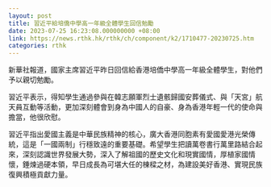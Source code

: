```yaml
---
layout: post
title: 習近平給培僑中學高一年級全體學生回信勉勵
date: 2023-07-25 16:23:08.000000000 +08:00
link: https://news.rthk.hk/rthk/ch/component/k2/1710477-20230725.htm
categories: rthk
---
```


新華社報道，國家主席習近平昨日回信給香港培僑中學高一年級全體學生，對他們予以親切勉勵。

習近平表示，得知學生通過參與在韓志願軍烈士遺骸歸國安葬儀式、與「天宮」航天員互動等活動，更加深刻體會到身為中國人的自豪、身為香港年輕一代的使命與擔當，他很欣慰。

習近平指出愛國主義是中華民族精神的核心，廣大香港同胞素有愛國愛港光榮傳統，這是「一國兩制」行穩致遠的重要基礎。希望學生把讀萬卷書行萬里路結合起來，深刻認識世界發展大勢，深入了解祖國的歷史文化和現實國情，厚植家國情懷，錘煉過硬本領，早日成長為可堪大任的棟樑之材，為建設美好香港、實現民族復興積極貢獻力量。
